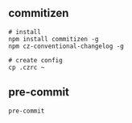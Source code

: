 ## commitizen
```
# install
npm install commitizen -g
npm cz-conventional-changelog -g

# create config
cp .czrc ~
```

## pre-commit
```
pre-commit
```
